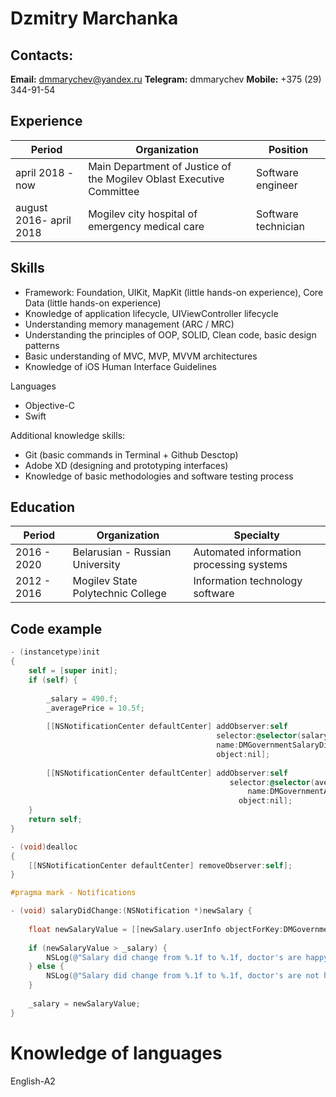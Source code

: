 # Dzmitry Marchanka


## Contacts:
**Email:** dmmarychev@yandex.ru
**Telegram:** dmmarychev
**Mobile:** +375 (29) 344-91-54


## Experience


Period | Organization | Position 
------ | -------------| --------
april 2018 - now | Main Department of Justice of the Mogilev Oblast Executive Committee | Software engineer
august 2016- april 2018 | Mogilev city hospital of emergency medical care | Software technician



## Skills
* Framework: Foundation, UIKit, MapKit (little hands-on experience), Core Data (little hands-on experience)
* Knowledge of application lifecycle, UIViewController lifecycle
* Understanding memory management (ARC / MRC)
* Understanding the principles of OOP, SOLID, Clean code, basic design patterns
* Basic understanding of MVC, MVP, MVVM architectures
* Knowledge of iOS Human Interface Guidelines

Languages
* Objective-C
* Swift

Additional knowledge skills:
* Git (basic commands in Terminal + Github Desctop)
* Adobe XD (designing and prototyping interfaces)
* Knowledge of basic methodologies and software testing process


## Education

Period | Organization | Specialty 
------ | -------------| --------
2016 - 2020 | Belarusian - Russian University | Automated information processing systems
2012 - 2016 | Mogilev State Polytechnic College | Information technology software



## Code example

```Objective-C 
- (instancetype)init
{
    self = [super init];
    if (self) {
        
        _salary = 490.f;
        _averagePrice = 10.5f;
        
        [[NSNotificationCenter defaultCenter] addObserver:self
                                              selector:@selector(salaryDidChange:)
                                              name:DMGovernmentSalaryDidChangeNotification
                                              object:nil];
        
        [[NSNotificationCenter defaultCenter] addObserver:self
                                                 selector:@selector(averagePriceDidChange:)
                                                     name:DMGovernmentAveragePriceDidChangeNotification
                                                   object:nil];
    }
    return self;
}

- (void)dealloc
{
    [[NSNotificationCenter defaultCenter] removeObserver:self];
}

#pragma mark - Notifications

- (void) salaryDidChange:(NSNotification *)newSalary {
    
    float newSalaryValue = [[newSalary.userInfo objectForKey:DMGovernmentSalaryUserInfoKey] floatValue];
    
    if (newSalaryValue > _salary) {
        NSLog(@"Salary did change from %.1f to %.1f, doctor's are happy!", _salary, newSalaryValue);
    } else {
        NSLog(@"Salary did change from %.1f to %.1f, doctor's are not happy", _salary, newSalaryValue);
    }
    
    _salary = newSalaryValue;
}
```


# Knowledge of languages

English-A2
